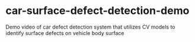 # car-surface-defect-detection-demo
Demo video of car defect detection system that utilizes CV models to identify surface defects on vehicle body surface
